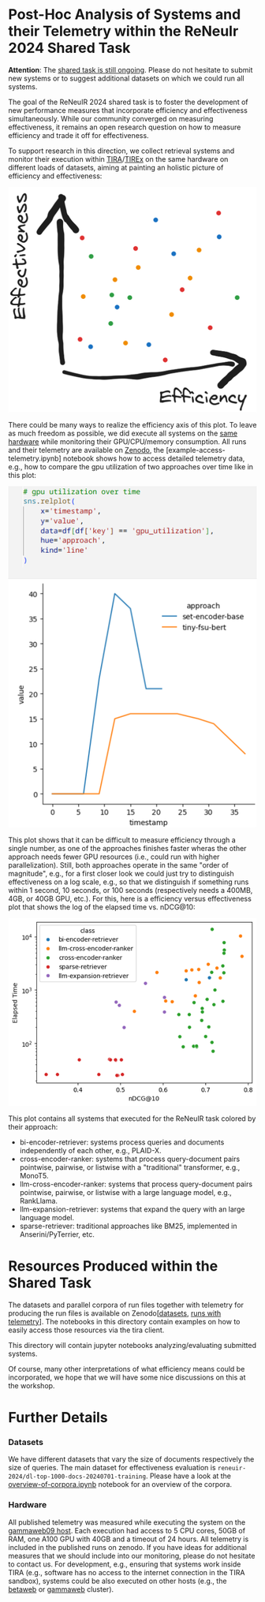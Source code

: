 # Post-Hoc Analysis of Systems and their Telemetry within the ReNeuIr 2024 Shared Task

**Attention**: The [shared task is still ongoing](https://reneuir.org/shared_task.html). Please do not hesitate to submit new systems or to suggest additional datasets on which we could run all systems.

The goal of the ReNeuIR 2024 shared task is to foster the development of new performance measures that incorporate efficiency and effectiveness simultaneously. While our community converged on measuring effectiveness, it remains an open research question on how to measure efficiency and trade it off for effectiveness.

To support research in this direction, we collect retrieval systems and monitor their execution within [TIRA](https://www.tira.io/)/[TIREx](https://webis.de/publications.html?q=TIRA#froebe_2023e) on the same hardware on different loads of datasets, aiming at painting an holistic picture of efficiency and effectiveness:

<img src="figures/conceptual-overview.png" alt="conceptual-overview" width="600"/>

There could be many ways to realize the efficiency axis of this plot. To leave as much freedom as possible, we did execute all systems on the [same hardware](#hardware) while monitoring their GPU/CPU/memory consumption. All runs and their telemetry are available on [Zenodo](#resources-produced-within-the-shared-task), the [example-access-telemetry.ipynb] notebook shows how to access detailed telemetry data, e.g., how to compare the gpu utilization of two approaches over time like in this plot:

<img src="figures/example-gpu-utilization.png" alt="example-gpu-utilization" width="600"/>

This plot shows that it can be difficult to measure efficiency through a single number, as one of the approaches finishes faster wheras the other approach needs fewer GPU resources (i.e., could run with higher parallelization). Still, both approaches operate in the same "order of magnitude", e.g., for a first closer look we could just try to distinguish effectiveness on a log scale, e.g., so that we distinguish if something runs within 1 second, 10 seconds, or 100 seconds (respectively needs a 400MB, 4GB, or 40GB GPU, etc.). For this, here is a efficiency versus effectiveness plot that shows the log of the elapsed time vs. nDCG@10:

<img src="figures/ndcg-vs-elapsed-time.png" alt="ndcg-vs-elapsed-time" width="600"/>

This plot contains all systems that executed for the ReNeuIR task colored by their approach:

- bi-encoder-retriever: systems process queries and documents independently of each other, e.g., PLAID-X.
- cross-encoder-ranker: systems that process query-document pairs pointwise, pairwise, or listwise with a "traditional" transformer, e.g., MonoT5.
- llm-cross-encoder-ranker: systems that process query-document pairs pointwise, pairwise, or listwise with a large language model, e.g., RankLlama.
- llm-expansion-retriever: systems that expand the query with an large language model.
- sparse-retriever: traditional approaches like BM25, implemented in Anserini/PyTerrier, etc.

# Resources Produced within the Shared Task

The datasets and parallel corpora of run files together with telemetry for producing the run files is available on Zenodo[[datasets](https://zenodo.org/records/12722918), [runs with telemetry](https://zenodo.org/records/12728703)]. The notebooks in this directory contain examples on how to easily access those resources via the tira client.

This directory will contain jupyter notebooks analyzing/evaluating submitted systems.

Of course, many other interpretations of what efficiency means could be incorporated, we hope that we will have some nice discussions on this at the workshop.

# Further Details

### Datasets

We have different datasets that vary the size of documents respectively the size of queries. The main dataset for effectiveness evaluation is `reneuir-2024/dl-top-1000-docs-20240701-training`. Please have a look at the [overview-of-corpora.ipynb](overview-of-corpora.ipynb) notebook for an overview of the corpora.

### Hardware

All published telemetry was measured while executing the system on the [gammaweb09 host](https://webis.de/facilities.html#gammaweb). Each execution had access to 5 CPU cores, 50GB of RAM, one A100 GPU with 40GB and a timeout of 24 hours. All telemetry is included in the published runs on zenodo. If you have ideas for additional measures that we should include into our monitoring, please do not hesitate to contact us. For development, e.g., ensuring that systems work inside TIRA (e.g., software has no access to the internet connection in the TIRA sandbox), systems could be also executed on other hosts (e.g., the [betaweb](https://webis.de/facilities.html#betaweb) or [gammaweb](https://webis.de/facilities.html#gammaweb) cluster).

